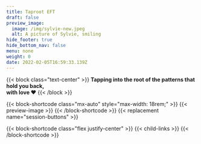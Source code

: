 ```yaml
---
title: Taproot EFT
draft: false
preview_image:
  image: /img/sylvie-new.jpeg
  alt: A picture of Sylvie, smiling
hide_footer: true
hide_bottom_nav: false
menu: none
weight: 0
date: 2022-02-05T16:59:33.139Z
---
```



{{< block class="text-center" >}}
**Tapping into the root of the patterns that hold you back,   
with love ❤️**
{{< /block >}}

{{< block-shortcode class="mx-auto" style="max-width: 18rem;" >}}
{{< preview-image >}}
{{< /block-shortcode >}}
{{< replacement name="session-buttons" >}}

{{< block-shortcode class="flex justify-center" >}}
{{< child-links >}}
{{< /block-shortcode >}}




